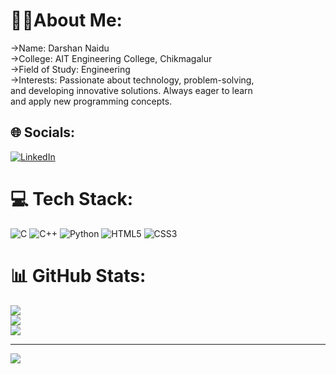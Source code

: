 #  🙋🏻About Me:         
      
->Name: Darshan Naidu<br>->College: AIT Engineering College, Chikmagalur<br>->Field of Study: Engineering<br>->Interests: Passionate about technology, problem-solving,<br>    and developing innovative solutions. Always eager to learn<br>    and apply new programming concepts.


## 🌐 Socials:
[![LinkedIn](https://img.shields.io/badge/LinkedIn-%230077B5.svg?logo=linkedin&logoColor=white)](https://linkedin.com/in/DarshanNaidu) 

# 💻 Tech Stack:
![C](https://img.shields.io/badge/c-%2300599C.svg?style=plastic&logo=c&logoColor=white) ![C++](https://img.shields.io/badge/c++-%2300599C.svg?style=plastic&logo=c%2B%2B&logoColor=white) ![Python](https://img.shields.io/badge/python-3670A0?style=plastic&logo=python&logoColor=ffdd54) ![HTML5](https://img.shields.io/badge/html5-%23E34F26.svg?style=plastic&logo=html5&logoColor=white) ![CSS3](https://img.shields.io/badge/css3-%231572B6.svg?style=plastic&logo=css3&logoColor=white)
# 📊 GitHub Stats:
![](https://github-readme-stats.vercel.app/api?username=darshan-dx&theme=blue_navy&hide_border=false&include_all_commits=false&count_private=true)<br/>
![](https://github-readme-streak-stats.herokuapp.com/?user=darshan-dx&theme=blue_navy&hide_border=false)<br/>
![](https://github-readme-stats.vercel.app/api/top-langs/?username=darshan-dx&theme=blue_navy&hide_border=false&include_all_commits=false&count_private=true&layout=compact)

---
[![](https://visitcount.itsvg.in/api?id=darshan-dx&icon=0&color=0)](https://visitcount.itsvg.in)

